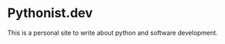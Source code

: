 Pythonist.dev
=============

This is a personal site to write about python and software development.
